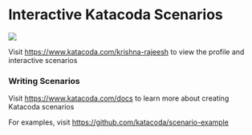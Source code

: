 # Interactive Katacoda Scenarios

[![](http://shields.katacoda.com/katacoda/krishna-rajeesh/count.svg)](https://www.katacoda.com/krishna-rajeesh "Get your profile on Katacoda.com")

Visit https://www.katacoda.com/krishna-rajeesh to view the profile and interactive scenarios

### Writing Scenarios
Visit https://www.katacoda.com/docs to learn more about creating Katacoda scenarios

For examples, visit https://github.com/katacoda/scenario-example

